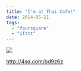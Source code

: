 ```yaml
---
title: "I'm at Thai Cafe!"
date: 2014-05-21
tags: 
  - "foursquare"
  - "ifttt"
---
```


![](images/1s423hN)  
  
http://4sq.com/bd9z6z
